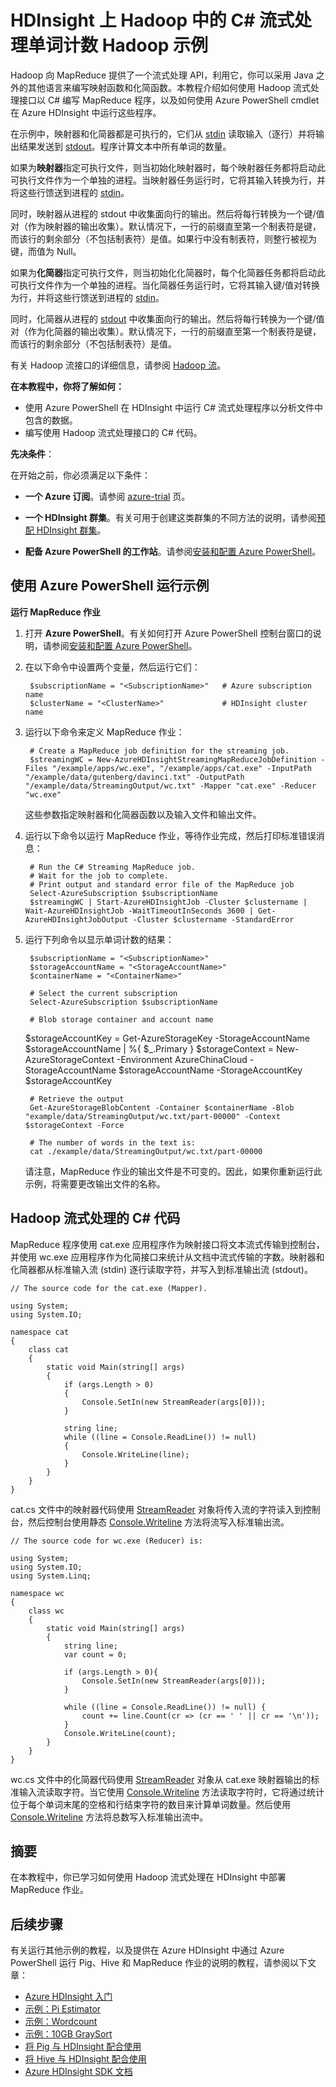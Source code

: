 <properties
	pageTitle="C# 流式处理单词计数 Hadoop 示例 | Azure"
	description="如何用 C# 编写使用 Hadoop 流式处理接口的 MapReduce 程序，以及如何使用 PowerShell cmdlet 运行这些程序。"
	editor="cgronlun"
	manager="paulettm"
	services="hdinsight"
	documentationCenter=""
	authors="bradsev"/>

<tags
	ms.service="hdinsight"
	ms.date="07/09/2015"
	wacn.date="10/03/2015"/>
 
# HDInsight 上 Hadoop 中的 C# 流式处理单词计数 Hadoop 示例
 
Hadoop 向 MapReduce 提供了一个流式处理 API，利用它，你可以采用 Java 之外的其他语言来编写映射函数和化简函数。本教程介绍如何使用 Hadoop 流式处理接口以 C# 编写 MapReduce 程序，以及如何使用 Azure PowerShell cmdlet 在 Azure HDInsight 中运行这些程序。

在示例中，映射器和化简器都是可执行的，它们从 [stdin][stdin-stdout-stderr] 读取输入（逐行）并将输出结果发送到 [stdout][stdin-stdout-stderr]。程序计算文本中所有单词的数量。

如果为**映射器**指定可执行文件，则当初始化映射器时，每个映射器任务都将启动此可执行文件作为一个单独的进程。当映射器任务运行时，它将其输入转换为行，并将这些行馈送到进程的 [stdin][stdin-stdout-stderr]。

同时，映射器从进程的 stdout 中收集面向行的输出。然后将每行转换为一个键/值对（作为映射器的输出收集）。默认情况下，一行的前缀直至第一个制表符是键，而该行的剩余部分（不包括制表符）是值。如果行中没有制表符，则整行被视为键，而值为 Null。

如果为**化简器**指定可执行文件，则当初始化化简器时，每个化简器任务都将启动此可执行文件作为一个单独的进程。当化简器任务运行时，它将其输入键/值对转换为行，并将这些行馈送到进程的 [stdin][stdin-stdout-stderr]。

同时，化简器从进程的 [stdout][stdin-stdout-stderr] 中收集面向行的输出。然后将每行转换为一个键/值对（作为化简器的输出收集）。默认情况下，一行的前缀直至第一个制表符是键，而该行的剩余部分（不包括制表符）是值。

有关 Hadoop 流接口的详细信息，请参阅 [Hadoop 流][hadoop-streaming]。
 
**在本教程中，你将了解如何：**
	
* 使用 Azure PowerShell 在 HDInsight 中运行 C# 流式处理程序以分析文件中包含的数据。
* 编写使用 Hadoop 流式处理接口的 C# 代码。


**先决条件**：

在开始之前，你必须满足以下条件：

- **一个 Azure 订阅**。请参阅 [azure-trial](/pricing/1rmb-trial/) 页。

- **一个 HDInsight 群集**。有关可用于创建这类群集的不同方法的说明，请参阅[预配 HDInsight 群集](/documentation/articles/hdinsight-provision-clusters)。

- **配备 Azure PowerShell 的工作站**。请参阅[安装和配置 Azure PowerShell][powershell-install-configure]。


## <a id="run-sample"></a>使用 Azure PowerShell 运行示例

**运行 MapReduce 作业**

1.	打开 **Azure PowerShell**。有关如何打开 Azure PowerShell 控制台窗口的说明，请参阅[安装和配置 Azure PowerShell][powershell-install-configure]。

3. 在以下命令中设置两个变量，然后运行它们：
		
		$subscriptionName = "<SubscriptionName>"   # Azure subscription name
		$clusterName = "<ClusterName>"             # HDInsight cluster name


2. 运行以下命令来定义 MapReduce 作业：
 
		# Create a MapReduce job definition for the streaming job.
		$streamingWC = New-AzureHDInsightStreamingMapReduceJobDefinition -Files "/example/apps/wc.exe", "/example/apps/cat.exe" -InputPath "/example/data/gutenberg/davinci.txt" -OutputPath "/example/data/StreamingOutput/wc.txt" -Mapper "cat.exe" -Reducer "wc.exe" 

	这些参数指定映射器和化简器函数以及输入文件和输出文件。
                 
5. 运行以下命令以运行 MapReduce 作业，等待作业完成，然后打印标准错误消息：

		# Run the C# Streaming MapReduce job.
		# Wait for the job to complete.
		# Print output and standard error file of the MapReduce job
		Select-AzureSubscription $subscriptionName
		$streamingWC | Start-AzureHDInsightJob -Cluster $clustername | Wait-AzureHDInsightJob -WaitTimeoutInSeconds 3600 | Get-AzureHDInsightJobOutput -Cluster $clustername -StandardError 

6. 运行下列命令以显示单词计数的结果：

		$subscriptionName = "<SubscriptionName>"   
		$storageAccountName = "<StorageAccountName>" 
		$containerName = "<ContainerName>"

		# Select the current subscription
		Select-AzureSubscription $subscriptionName
              
		# Blob storage container and account name
      $storageAccountKey = Get-AzureStorageKey -StorageAccountName $storageAccountName | %{ $_.Primary } $storageContext = New-AzureStorageContext -Environment AzureChinaCloud -StorageAccountName $storageAccountName -StorageAccountKey $storageAccountKey
 
		# Retrieve the output
		Get-AzureStorageBlobContent -Container $containerName -Blob "example/data/StreamingOutput/wc.txt/part-00000" -Context $storageContext -Force 

		# The number of words in the text is:
		cat ./example/data/StreamingOutput/wc.txt/part-00000

	请注意，MapReduce 作业的输出文件是不可变的。因此，如果你重新运行此示例，将需要更改输出文件的名称。


## <a id="java-code"></a>Hadoop 流式处理的 C# 代码

MapReduce 程序使用 cat.exe 应用程序作为映射接口将文本流式传输到控制台，并使用 wc.exe 应用程序作为化简接口来统计从文档中流式传输的字数。映射器和化简器都从标准输入流 (stdin) 逐行读取字符，并写入到标准输出流 (stdout)。



	// The source code for the cat.exe (Mapper). 
	 
	using System;
	using System.IO;
	
	namespace cat
	{
	    class cat
	    {
	        static void Main(string[] args)
	        {
	            if (args.Length > 0)
	            {
	                Console.SetIn(new StreamReader(args[0])); 
	            }
	
	            string line;
	            while ((line = Console.ReadLine()) != null) 
	            {
	                Console.WriteLine(line);
	            }
	        }
	    }
	}

 

cat.cs 文件中的映射器代码使用 [StreamReader][streamreader] 对象将传入流的字符读入到控制台，然后控制台使用静态 [Console.Writeline][console-writeline] 方法将流写入标准输出流。


	// The source code for wc.exe (Reducer) is:
	
	using System;
	using System.IO;
	using System.Linq;
	
	namespace wc
	{
	    class wc
	    {
	        static void Main(string[] args)
	        {
	            string line;
	            var count = 0;
	
	            if (args.Length > 0){
	                Console.SetIn(new StreamReader(args[0]));
	            }
	
	            while ((line = Console.ReadLine()) != null) {
	                count += line.Count(cr => (cr == ' ' || cr == '\n'));
	            }
	            Console.WriteLine(count);
	        }
	    }
	}


wc.cs 文件中的化简器代码使用 [StreamReader][streamreader] 对象从 cat.exe 映射器输出的标准输入流读取字符。当它使用 [Console.Writeline][console-writeline] 方法读取字符时，它将通过统计位于每个单词末尾的空格和行结束字符的数目来计算单词数量。然后使用 [Console.Writeline][console-writeline] 方法将总数写入标准输出流中。


## <a id="summary"></a>摘要

在本教程中，你已学习如何使用 Hadoop 流式处理在 HDInsight 中部署 MapReduce 作业。

## <a id="next-steps"></a>后续步骤


有关运行其他示例的教程，以及提供在 Azure HDInsight 中通过 Azure PowerShell 运行 Pig、Hive 和 MapReduce 作业的说明的教程，请参阅以下文章：

* [Azure HDInsight 入门][hdinsight-get-started]
* [示例：Pi Estimator][hdinsight-sample-pi-estimator]
* [示例：Wordcount][hdinsight-sample-wordcount]
* [示例：10GB GraySort][hdinsight-sample-10gb-graysort]
* [将 Pig 与 HDInsight 配合使用][hdinsight-use-pig]
* [将 Hive 与 HDInsight 配合使用][hdinsight-use-hive]
* [Azure HDInsight SDK 文档][hdinsight-sdk-documentation]

[hdinsight-sdk-documentation]: https://msdn.microsoft.com/zh-cn/library/dn479185.aspx

[hadoop-streaming]: http://wiki.apache.org/hadoop/HadoopStreaming
[streamreader]: http://msdn.microsoft.com/zh-cn/library/system.io.streamreader.aspx
[console-writeline]: http://msdn.microsoft.com/zh-cn/library/system.console.writeline
[stdin-stdout-stderr]: http://msdn.microsoft.com/zh-cn/library/3x292kth(v=vs.110).aspx

[Powershell-install-configure]: /documentation/articles/powershell-install-configure/

[hdinsight-get-started]: /documentation/articles/hdinsight-get-started/

[hdinsight-samples]: /documentation/articles/hdinsight-run-samples/
[hdinsight-sample-10gb-graysort]: /documentation/articles/hdinsight-sample-10gb-graysort/
[hdinsight-sample-csharp-streaming]: /documentation/articles/hdinsight-sample-csharp-streaming/
[hdinsight-sample-pi-estimator]: /documentation/articles/hdinsight-sample-pi-estimator/
[hdinsight-sample-wordcount]: /documentation/articles/hdinsight-sample-wordcount/

[hdinsight-use-hive]: /documentation/articles/hdinsight-use-hive/
[hdinsight-use-pig]: /documentation/articles/hdinsight-use-pig/

<!---HONumber=71-->